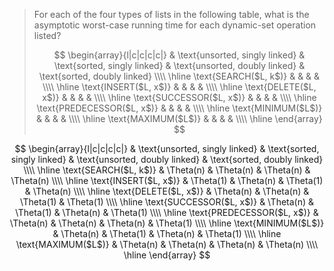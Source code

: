 > For each of the four types of lists in the following table, what is the asymptotic worst-case running time for each dynamic-set operation listed?
>
> $$
> \begin{array}{l|c|c|c|c|}
>                            & \text{unsorted, singly linked} 
>                            & \text{sorted, singly linked} 
>                            & \text{unsorted, doubly linked} 
>                            & \text{sorted, doubly linked} \\\\
> \hline
> \text{SEARCH($L, k$)}      & & & & \\\\
> \hline
> \text{INSERT($L, x$)}      & & & & \\\\
> \hline
> \text{DELETE($L, x$)}      & & & & \\\\
> \hline
> \text{SUCCESSOR($L, x$)}   & & & & \\\\
> \hline
> \text{PREDECESSOR($L, x$)} & & & & \\\\
> \hline
> \text{MINIMUM($L$)}        & & & & \\\\
> \hline
> \text{MAXIMUM($L$)}        & & & & \\\\
> \hline
> \end{array}
> $$

$$
\begin{array}{l|c|c|c|c|}
                           & \text{unsorted, singly linked} 
                           & \text{sorted, singly linked} 
                           & \text{unsorted, doubly linked} 
                           & \text{sorted, doubly linked} \\\\
\hline
\text{SEARCH($L, k$)}      & \Theta(n) & \Theta(n) & \Theta(n) & \Theta(n) \\\\
\hline
\text{INSERT($L, x$)}      & \Theta(1) & \Theta(n) & \Theta(1) & \Theta(n) \\\\
\hline
\text{DELETE($L, x$)}      & \Theta(n) & \Theta(n) & \Theta(1) & \Theta(1) \\\\
\hline
\text{SUCCESSOR($L, x$)}   & \Theta(n) & \Theta(1) & \Theta(n) & \Theta(1) \\\\
\hline
\text{PREDECESSOR($L, x$)} & \Theta(n) & \Theta(n) & \Theta(n) & \Theta(1) \\\\
\hline
\text{MINIMUM($L$)}        & \Theta(n) & \Theta(1) & \Theta(n) & \Theta(1) \\\\
\hline
\text{MAXIMUM($L$)}        & \Theta(n) & \Theta(n) & \Theta(n) & \Theta(n) \\\\
\hline
\end{array}
$$
